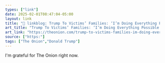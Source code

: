 ```yaml
---
types: ["link"]
date: 2025-02-01T08:47:04-05:00
layout: link
title: "🔗 linkblog: Trump To Victims’ Families: ‘I’m Doing Everything Possible To Resegregate Flight Schools’'"
art_title: "Trump To Victims’ Families: ‘I’m Doing Everything Possible To Resegregate Flight Schools’"
art_link: "https://theonion.com/trump-to-victims-families-im-doing-everything-possible-to-resegregate-flight-schools/"
source: ["https:"]
tags: ["The Onion","Donald Trump"]
---
```

I'm grateful for The Onion right now.
